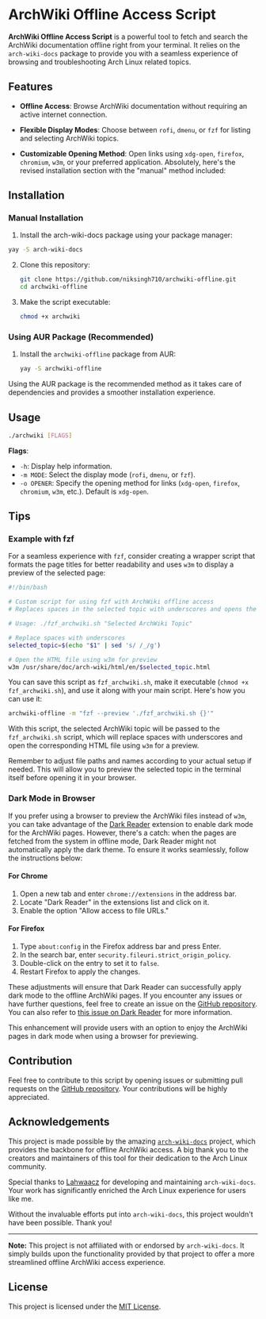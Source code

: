 # ArchWiki Offline Access Script

**ArchWiki Offline Access Script** is a powerful tool to fetch and search the ArchWiki documentation offline right from your terminal. It relies on the `arch-wiki-docs` package to provide you with a seamless experience of browsing and troubleshooting Arch Linux related topics.

## Features

- **Offline Access**: Browse ArchWiki documentation without requiring an active internet connection.

- **Flexible Display Modes**: Choose between `rofi`, `dmenu`, or `fzf` for listing and selecting ArchWiki topics.

- **Customizable Opening Method**: Open links using `xdg-open`, `firefox`, `chromium`, `w3m`, or your preferred application.
Absolutely, here's the revised installation section with the "manual" method included:

## Installation

### Manual Installation
1. Install the arch-wiki-docs package using your package manager:
  ```bash
  yay -S arch-wiki-docs
  ```

2. Clone this repository:

    ```bash
    git clone https://github.com/niksingh710/archwiki-offline.git
    cd archwiki-offline
    ```

3. Make the script executable:

    ```bash
    chmod +x archwiki
    ```

### Using AUR Package (Recommended)
1. Install the `archwiki-offline` package from AUR:

    ```bash
    yay -S archwiki-offline
    ```

Using the AUR package is the recommended method as it takes care of dependencies and provides a smoother installation experience.

## Usage

```bash
./archwiki [FLAGS]
```

**Flags**:

- `-h`: Display help information.
- `-m MODE`: Select the display mode (`rofi`, `dmenu`, or `fzf`).
- `-o OPENER`: Specify the opening method for links (`xdg-open`, `firefox`, `chromium`, `w3m`, etc.). Default is `xdg-open`.

## Tips

### Example with fzf

For a seamless experience with `fzf`, consider creating a wrapper script that formats the page titles for better readability and uses `w3m` to display a preview of the selected page:

```bash
#!/bin/bash

# Custom script for using fzf with ArchWiki offline access
# Replaces spaces in the selected topic with underscores and opens the corresponding HTML file in w3m for preview

# Usage: ./fzf_archwiki.sh "Selected ArchWiki Topic"

# Replace spaces with underscores
selected_topic=$(echo "$1" | sed 's/ /_/g')

# Open the HTML file using w3m for preview
w3m /usr/share/doc/arch-wiki/html/en/$selected_topic.html
```

You can save this script as `fzf_archwiki.sh`, make it executable (`chmod +x fzf_archwiki.sh`), and use it along with your main script. Here's how you can use it:

```bash
archwiki-offline -m "fzf --preview './fzf_archwiki.sh {}'"
```

With this script, the selected ArchWiki topic will be passed to the `fzf_archwiki.sh` script, which will replace spaces with underscores and open the corresponding HTML file using `w3m` for a preview.

Remember to adjust file paths and names according to your actual setup if needed.
This will allow you to preview the selected topic in the terminal itself before opening it in your browser.

### Dark Mode in Browser

If you prefer using a browser to preview the ArchWiki files instead of `w3m`, you can take advantage of the [Dark Reader](https://darkreader.org/) extension to enable dark mode for the ArchWiki pages. However, there's a catch: when the pages are fetched from the system in offline mode, Dark Reader might not automatically apply the dark theme. To ensure it works seamlessly, follow the instructions below:

#### For Chrome

1. Open a new tab and enter `chrome://extensions` in the address bar.
2. Locate "Dark Reader" in the extensions list and click on it.
3. Enable the option "Allow access to file URLs."

#### For Firefox

1. Type `about:config` in the Firefox address bar and press Enter.
2. In the search bar, enter `security.fileuri.strict_origin_policy`.
3. Double-click on the entry to set it to `false`.
4. Restart Firefox to apply the changes.

These adjustments will ensure that Dark Reader can successfully apply dark mode to the offline ArchWiki pages. If you encounter any issues or have further questions, feel free to create an issue on the [GitHub repository](https://github.com/niksingh710/archwiki-offline). You can also refer to [this issue on Dark Reader](https://github.com/darkreader/darkreader/issues/475) for more information.

This enhancement will provide users with an option to enjoy the ArchWiki pages in dark mode when using a browser for previewing.
## Contribution

Feel free to contribute to this script by opening issues or submitting pull requests on the [GitHub repository](https://github.com/niksingh710/archwiki-offline). Your contributions will be highly appreciated.


## Acknowledgements

This project is made possible by the amazing [`arch-wiki-docs`](https://github.com/lahwaacz/arch-wiki-docs) project, which provides the backbone for offline ArchWiki access. A big thank you to the creators and maintainers of this tool for their dedication to the Arch Linux community.

Special thanks to [Lahwaacz](https://github.com/lahwaacz) for developing and maintaining `arch-wiki-docs`. Your work has significantly enriched the Arch Linux experience for users like me.

Without the invaluable efforts put into `arch-wiki-docs`, this project wouldn't have been possible. Thank you!

---

**Note:** This project is not affiliated with or endorsed by `arch-wiki-docs`. It simply builds upon the functionality provided by that project to offer a more streamlined offline ArchWiki access experience.

## License

This project is licensed under the [MIT License](LICENSE).

